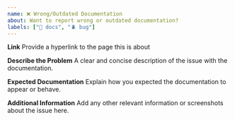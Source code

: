 ```yaml
---
name: ❌ Wrong/Outdated Documentation
about: Want to report wrong or outdated documentation?
labels: ["📖 docs", "🪲 bug"]
---
```


**Link**
Provide a hyperlink to the page this is about

**Describe the Problem**
A clear and concise description of the issue with the documentation.

**Expected Documentation**
Explain how you expected the documentation to appear or behave.

**Additional Information**
Add any other relevant information or screenshots about the issue here.
